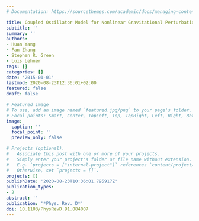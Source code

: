 ```yaml
---
# Documentation: https://sourcethemes.com/academic/docs/managing-content/

title: Coupled Oscillator Model for Nonlinear Gravitational Perturbations
subtitle: ''
summary: ''
authors:
- Huan Yang
- Fan Zhang
- Stephen R. Green
- Luis Lehner
tags: []
categories: []
date: '2015-01-01'
lastmod: 2020-08-23T12:36:01+02:00
featured: false
draft: false

# Featured image
# To use, add an image named `featured.jpg/png` to your page's folder.
# Focal points: Smart, Center, TopLeft, Top, TopRight, Left, Right, BottomLeft, Bottom, BottomRight.
image:
  caption: ''
  focal_point: ''
  preview_only: false

# Projects (optional).
#   Associate this post with one or more of your projects.
#   Simply enter your project's folder or file name without extension.
#   E.g. `projects = ["internal-project"]` references `content/project/deep-learning/index.md`.
#   Otherwise, set `projects = []`.
projects: []
publishDate: '2020-08-23T10:36:01.795917Z'
publication_types:
- 2
abstract: ''
publication: '*Phys. Rev. D*'
doi: 10.1103/PhysRevD.91.084007
---
```

